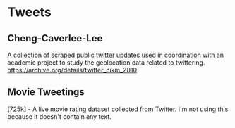 # Tweets

## Cheng-Caverlee-Lee
A collection of scraped public twitter updates used in coordination with an academic project to study the geolocation data related to twittering.
https://archive.org/details/twitter_cikm_2010

## Movie Tweetings
[725k] - A live movie rating dataset collected from Twitter. I'm not using this because it doesn't contain any text.